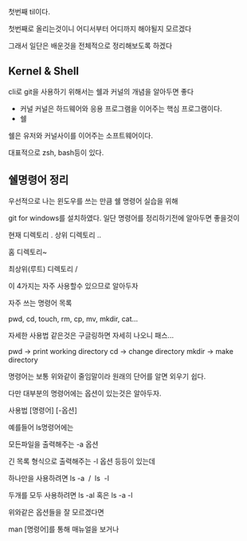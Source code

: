 첫번째 til이다.

첫번째로 올리는것이니 어디서부터 어디까지 해야될지 모르겠다

그래서 일단은 배운것을 전체적으로 정리해보도록 하겠다

## **Kernel & Shell**

cli로 git을 사용하기 위해서는 쉘과 커널의 개념을 알아두면 좋다

-   커널
커널은 하드웨어와 응용 프로그램을 이어주는 핵심 프로그램이다.
-   쉘

쉘은 유저와 커널사이를 이어주는 소프트웨어이다.

대표적으로 zsh, bash등이 있다.

## **쉘명령어 정리**

우선적으로 나는 윈도우를 쓰는 만큼 쉘 명령어 실습을 위해 

git for windows를 설치하였다.
일단 명령어를 정리하기전에 알아두면 좋을것이

현재 디렉토리 .
상위 디렉토리 ..

홈 디렉토리~

최상위(루트) 디렉토리 /

이 4가지는 자주 사용할수 있으므로 알아두자

자주 쓰는 명령어 목록

pwd, cd, touch, rm, cp, mv, mkdir, cat...

자세한 사용법 같은것은 구글링하면 자세히 나오니 패스...

pwd -> print working directory
cd -> change directory
mkdir -> make directory

명령어는 보통 위와같이 줄임말이라 원래의 단어를 알면 외우기 쉽다.

다만 대부분의 명령어에는 옵션이 있는것은 알아두자.

사용법 [명령어] [-옵션]

예를들어 ls명령어에는

모든파일을 출력해주는 -a 옵션

긴 목록 형식으로 출력해주는 -l 옵션 등등이 있는데

하나만을 사용하려면 ls -a  /  ls  -l

두개를 모두 사용하려면 ls -al 혹은 ls -a -l

위와같은 옵션들을 잘 모르겠다면

man [명령어]를 통해 매뉴얼을 보거나

